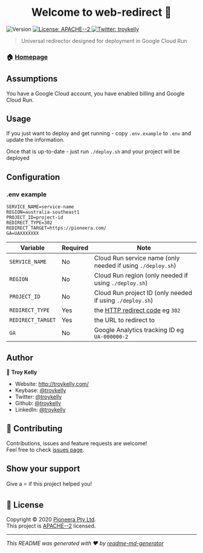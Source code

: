 <h1  align="center">Welcome to web-redirect 👋</h1>
<p>
<img  alt="Version"  src="https://img.shields.io/badge/version-1.0.2-blue.svg?cacheSeconds=2592000"  />
<a  href="http://www.apache.org/licenses/LICENSE-2.0"  target="_blank">
<img  alt="License: APACHE--2"  src="https://img.shields.io/badge/License-APACHE--2-yellow.svg"  />
</a>
<a  href="https://twitter.com/troykelly"  target="_blank">
<img  alt="Twitter: troykelly"  src="https://img.shields.io/twitter/follow/troykelly.svg?style=social"  />
</a>
</p>

> Universal redirector designed for deployment in Google Cloud Run

### 🏠 [Homepage](https://github.com/Pioneera/web-redirect)

## Assumptions

You have a Google Cloud account, you have enabled billing and Google Cloud Run.

## Usage

If you just want to deploy and get running - copy `.env.example` to `.env` and update the information.

Once that is up-to-date - just run `./deploy.sh` and your project will be deployed

## Configuration

### .env example

```text
SERVICE_NAME=service-name
REGION=australia-southeast1
PROJECT_ID=project-id
REDIRECT_TYPE=302
REDIRECT_TARGET=https://pioneera.com/
GA=UAXXXXXXX
```

| Variable          | Required | Note                                                                                                   |
| ----------------- | -------- | ------------------------------------------------------------------------------------------------------ |
| `SERVICE_NAME`    | No       | Cloud Run service name (only needed if using `./deploy.sh`)                                            |
| `REGION`          | No       | Cloud Run region (only needed if using `./deploy.sh`)                                                  |
| `PROJECT_ID`      | No       | Cloud Run project ID (only needed if using `./deploy.sh`)                                              |
| `REDIRECT_TYPE`   | Yes      | the [HTTP redirect code](https://en.wikipedia.org/wiki/URL_redirection#HTTP_status_codes_3xx) eg `302` |
| `REDIRECT_TARGET` | Yes      | the URL to redirect to                                                                                 |
| `GA`              | No       | Google Analytics tracking ID eg `UA-000000-2`                                                          |

## Author

👤 **Troy Kelly**

- Website: http://troykelly.com/
- Keybase: [@troykelly](https://keybase.io/troykelly)
- Twitter: [@troykelly](https://twitter.com/troykelly)
- Github: [@troykelly](https://github.com/troykelly)
- LinkedIn: [@troykelly](https://linkedin.com/in/troykelly)

## 🤝 Contributing

Contributions, issues and feature requests are welcome!<br  />Feel free to check [issues page](https://github.com/Pioneera/web-redirect/issues).

## Show your support

Give a ⭐️ if this project helped you!

## 📝 License

Copyright © 2020 [Pioneera Pty Ltd](https://github.com/Pioneera).<br  />
This project is [APACHE--2](http://www.apache.org/licenses/LICENSE-2.0) licensed.

---

_This README was generated with ❤️ by [readme-md-generator](https://github.com/kefranabg/readme-md-generator)_

